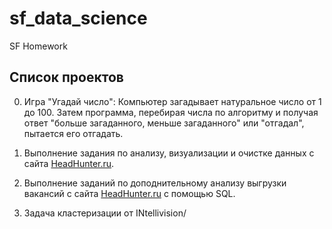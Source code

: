 # sf_data_science
SF Homework
## Список проектов

0. Игра "Угадай число":
Компьютер загадывает натуральное число от 1 до 100. Затем программа, перебирая числа по алгоритму и получая ответ "больше загаданного, меньше загаданного" или "отгадал", пытается его отгадать.

1. Выполнение задания по анализу, визуализации и очистке данных с сайта [HeadHunter.ru](https://hh.ru).

2. Выполнение заданий по доподнительному анализу выгрузки вакансий с сайта [HeadHunter.ru](https://hh.ru) с помощью SQL.

6. Задача кластеризации от INtellivision/
